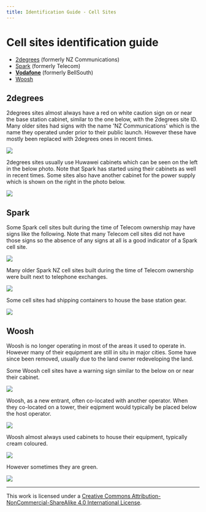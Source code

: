 ```yaml
---
title: Identification Guide - Cell Sites
---
```


# Cell sites identification guide

* [2degrees](#2degrees) (formerly NZ Communications)
* [Spark](#spark) (formerly Telecom)
* **[Vodafone](nz-vodafone)** (formerly BellSouth)
* [Woosh](#woosh)

## 2degrees

2degrees sites almost always have a red on white caution sign on or near the base station cabinet, similar to the one below, with the 2degrees site ID. Many older sites had signs with the name 'NZ Communications' which is the name they operated under prior to their public launch. However these have mostly been replaced with 2degrees ones in recent times.

![](https://f001.backblazeb2.com/file/CellSites/NZ/AUK/Rodney/20170318-143739.jpg)

2degrees sites usually use Huwawei cabinets which can be seen on the left in the below photo. Note that Spark has started using their cabinets as well in recent times. Some sites also have another cabinet for the power supply which is shown on the right in the photo below.

![](https://f001.backblazeb2.com/file/CellSites/NZ/AUK/Rodney/20170318-143642.jpg)

## Spark

Some Spark cell sites bult during the time of Telecom ownership may have signs like the following. Note that many Telecom cell sites did not have those signs so the absence of any signs at all is a good indicator of a Spark cell site.

![](https://f001.backblazeb2.com/file/CellSites/NZ/AUK/Kaip%C4%81tiki/20160116-163428.jpg)

Many older Spark NZ cell sites built during the time of Telecom ownership were built next to telephone exchanges.

![](https://f001.backblazeb2.com/file/CellSites/NZ/AUK/Devonport-Takapuna/20160116-145929.jpg)

Some cell sites had shipping containers to house the base station gear.

![](https://f001.backblazeb2.com/file/CellSites/NZ/AUK/Devonport-Takapuna/20160116-150211.jpg)

## Woosh

Woosh is no longer operating in most of the areas it used to operate in. However many of their equipment are still in situ in major cities. Some have since been removed, usually due to the land owner redeveloping the land.

Some Woosh cell sites have a warning sign similar to the below on or near their cabinet.

![](https://f001.backblazeb2.com/file/CellSites/NZ/AUK/Kaip%C4%81tiki/20160116-164903.jpg)

Woosh, as a new entrant, often co-located with another operator. When they co-located on a tower, their eqipment would typically be placed below the host operator.

![](https://f001.backblazeb2.com/file/CellSites/NZ/AUK/Devonport-Takapuna/20160116-150113.jpg)

Woosh almost always used cabinets to house their equipment, typically cream coloured.

![](https://f001.backblazeb2.com/file/CellSites/NZ/AUK/Devonport-Takapuna/20160116-150346.jpg)

However sometimes they are green.

![](https://f001.backblazeb2.com/file/CellSites/NZ/AUK/Kaip%C4%81tiki/20160116-164831.jpg)

---

This work is licensed under a [Creative Commons Attribution-NonCommercial-ShareAlike 4.0 International License](http://creativecommons.org/licenses/by-nc-sa/4.0/).
